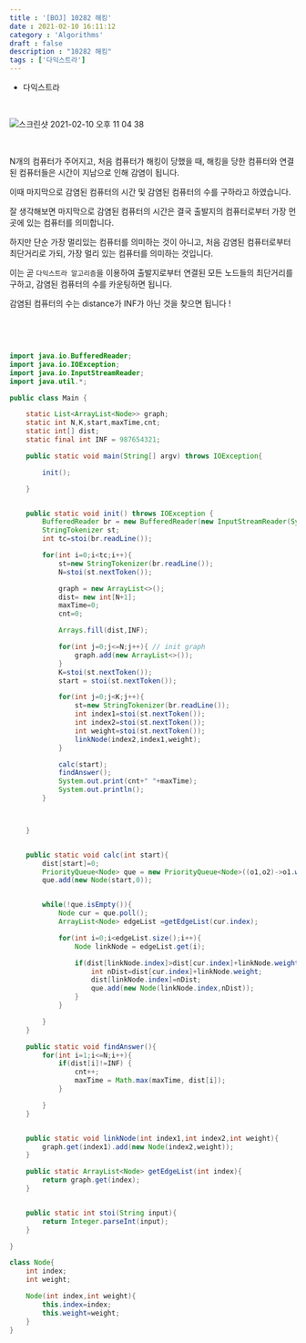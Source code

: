 ```yaml
---
title : '[BOJ] 10282 해킹'
date : 2021-02-10 16:11:12
category : 'Algorithms'
draft : false
description : "10282 해킹"
tags : ['다익스트라']
---
```


* 다익스트라


<br/>


![스크린샷 2021-02-10 오후 11 04 38](https://user-images.githubusercontent.com/57346393/107520076-5c51f780-6bf4-11eb-864c-5641da4453fa.png)

<br/>

N개의 컴퓨터가 주어지고, 처음 컴퓨터가 해킹이 당했을 때, 해킹을 당한 컴퓨터와 연결된 컴퓨터들은 시간이 지남으로 인해 감염이 됩니다.

이때 마지막으로 감염된 컴퓨터의 시간 및 감염된 컴퓨터의 수를 구하라고 하였습니다.

잘 생각해보면 마지막으로 감염된 컴퓨터의 시간은 결국 출발지의 컴퓨터로부터 가장 먼 곳에 있는 컴퓨터를 의미합니다.

하지만 단순 가장 멀리있는 컴퓨터를 의미하는 것이 아니고, 처음 감염된 컴퓨터로부터 최단거리로 가되, 가장 멀리 있는 컴퓨터를 의미하는 것입니다.

이는 곧 `다익스트라 알고리즘`을 이용하여 출발지로부터 연결된 모든 노드들의 최단거리를 구하고, 감염된 컴퓨터의 수를 카운팅하면 됩니다.

감염된 컴퓨터의 수는 distance가 INF가 아닌 것을 찾으면 됩니다 !



<br/> <br/>

```java

import java.io.BufferedReader;
import java.io.IOException;
import java.io.InputStreamReader;
import java.util.*;

public class Main {

    static List<ArrayList<Node>> graph;
    static int N,K,start,maxTime,cnt;
    static int[] dist;
    static final int INF = 987654321;

    public static void main(String[] argv) throws IOException{

        init();

    }


    public static void init() throws IOException {
        BufferedReader br = new BufferedReader(new InputStreamReader(System.in));
        StringTokenizer st;
        int tc=stoi(br.readLine());

        for(int i=0;i<tc;i++){
            st=new StringTokenizer(br.readLine());
            N=stoi(st.nextToken());

            graph = new ArrayList<>();
            dist= new int[N+1];
            maxTime=0;
            cnt=0;

            Arrays.fill(dist,INF);

            for(int j=0;j<=N;j++){ // init graph
                graph.add(new ArrayList<>());
            }
            K=stoi(st.nextToken());
            start = stoi(st.nextToken());

            for(int j=0;j<K;j++){
                st=new StringTokenizer(br.readLine());
                int index1=stoi(st.nextToken());
                int index2=stoi(st.nextToken());
                int weight=stoi(st.nextToken());
                linkNode(index2,index1,weight);
            }

            calc(start);
            findAnswer();
            System.out.print(cnt+" "+maxTime);
            System.out.println();
        }



    }


    public static void calc(int start){
        dist[start]=0;
        PriorityQueue<Node> que = new PriorityQueue<Node>((o1,o2)->o1.weight-o2.weight);
        que.add(new Node(start,0));


        while(!que.isEmpty()){
            Node cur = que.poll();
            ArrayList<Node> edgeList =getEdgeList(cur.index);

            for(int i=0;i<edgeList.size();i++){
                Node linkNode = edgeList.get(i);

                if(dist[linkNode.index]>dist[cur.index]+linkNode.weight){
                    int nDist=dist[cur.index]+linkNode.weight;
                    dist[linkNode.index]=nDist;
                    que.add(new Node(linkNode.index,nDist));
                }
            }

        }
    }

    public static void findAnswer(){
        for(int i=1;i<=N;i++){
            if(dist[i]!=INF) {
                cnt++;
                maxTime = Math.max(maxTime, dist[i]);
            }

        }
    }


    public static void linkNode(int index1,int index2,int weight){
        graph.get(index1).add(new Node(index2,weight));
    }

    public static ArrayList<Node> getEdgeList(int index){
        return graph.get(index);
    }


    public static int stoi(String input){
        return Integer.parseInt(input);
    }

}

class Node{
    int index;
    int weight;

    Node(int index,int weight){
        this.index=index;
        this.weight=weight;
    }
}

```